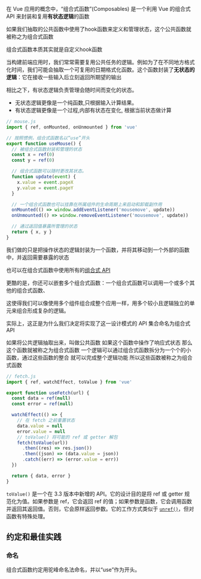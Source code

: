 在 Vue 应用的概念中，“组合式函数”(Composables) 是一个利用 Vue 的组合式 API 来封装和复用**有状态逻辑**的函数

如果我们抽取的公共函数中使用了hook函数来定义和管理状态，这个公共函数就被称之为组合式函数

组合式函数本质其实就是自定义hook函数



当构建前端应用时，我们常常需要复用公共任务的逻辑。例如为了在不同地方格式化时间，我们可能会抽取一个可复用的日期格式化函数。这个函数封装了**无状态的逻辑**：它在接收一些输入后立刻返回所期望的输出



相比之下，有状态逻辑负责管理会随时间而变化的状态。

- 无状态逻辑更像是一个纯函数,只根据输入计算结果。
- 有状态逻辑更像是一个过程,内部有状态在变化, 根据当前状态做计算



```ts
// mouse.js
import { ref, onMounted, onUnmounted } from 'vue'

// 按照惯例，组合式函数名以“use”开头
export function useMouse() {
  // 被组合式函数封装和管理的状态
  const x = ref(0)
  const y = ref(0)

  // 组合式函数可以随时更改其状态。
  function update(event) {
    x.value = event.pageX
    y.value = event.pageY
  }

  // 一个组合式函数也可以挂靠在所属组件的生命周期上来启动和卸载副作用
  onMounted(() => window.addEventListener('mousemove', update))
  onUnmounted(() => window.removeEventListener('mousemove', update))

  // 通过返回值暴露所管理的状态
  return { x, y }
}
```

我们做的只是把操作状态的逻辑封装为一个函数，并将其移动到一个外部的函数中，并返回需要暴露的状态

也可以在组合式函数中使用所有的[组合式 API](https://cn.vuejs.org/api/#composition-api)

更酷的是，你还可以嵌套多个组合式函数：一个组合式函数可以调用一个或多个其他的组合式函数、

这使得我们可以像使用多个组件组合成整个应用一样，用多个较小且逻辑独立的单元来组合形成复杂的逻辑。

实际上，这正是为什么我们决定将实现了这一设计模式的 API 集合命名为组合式 API



如果将公共逻辑抽取出来，叫做公共函数
如果这个函数中操作了响应式状态 那么这个函数就被称之为组合式函数
一个逻辑可以通过组合式函数拆分为一个个的小函数，通过这些函数的整合
就可以完成整个逻辑功能 所以这些函数被称之为组合式函数



```ts
// fetch.js
import { ref, watchEffect, toValue } from 'vue'

export function useFetch(url) {
  const data = ref(null)
  const error = ref(null)

  watchEffect(() => {
    // 在 fetch 之前重置状态
    data.value = null
    error.value = null
    // toValue() 将可能的 ref 或 getter 解包
    fetch(toValue(url))
      .then((res) => res.json())
      .then((json) => (data.value = json))
      .catch((err) => (error.value = err))
  })

  return { data, error }
}
```

`toValue()` 是一个在 3.3 版本中新增的 API。它的设计目的是将 ref 或 getter 规范化为值。如果参数是 ref，它会返回 ref 的值；如果参数是函数，它会调用函数并返回其返回值。否则，它会原样返回参数。它的工作方式类似于 [`unref()`](https://cn.vuejs.org/api/reactivity-utilities.html#unref)，但对函数有特殊处理。



## 约定和最佳实践

### 命名

组合式函数约定用驼峰命名法命名，并以“use”作为开头。



